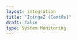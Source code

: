 ```yaml
---
layout: integration 
title: "Icinga2 (CentOs)"
draft: false
type: System Monitoring
---
```


<!-- docs-include _integrations/agent-common/install/local-installation.md:::SOURCE_SYSTEM_NAME=Icinga:::PLATFORM_NAME=Centos:::PLATFORM_LOWER=centos -->

<!-- section-separator -->

<!-- docs-include _integrations/icinga2/common.md -->

<!-- section-separator -->

<!-- docs-include _integrations/agent-common/configure-agent/icinga2.md -->

<!-- section-separator -->

<!-- docs-include _integrations/agent-common/configure-agent/permissions.md -->

<!-- section-separator -->

<!-- docs-include _integrations/agent-common/start-and-summary/generic.md:::SOURCE_SYSTEM_NAME=Icinga:::PLATFORM=centos -->
